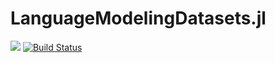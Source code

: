 # LanguageModelingDatasets.jl

[![](https://img.shields.io/badge/docs-dev-blue.svg)](https://dellison.github.io/LanguageModelingDatasets.jl/dev) [![Build Status](https://travis-ci.org/dellison/LanguageModelingDatasets.jl.svg?branch=master)](https://travis-ci.org/dellison/LanguageModelingDatasets.jl)
